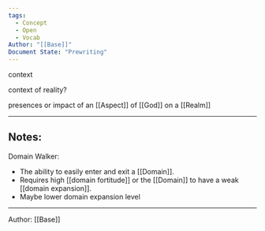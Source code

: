 ```yaml
---
tags:
  - Concept
  - Open
  - Vocab
Author: "[[Base]]"
Document State: "Prewriting"
---
```

context 

context of reality?

presences or impact of an [[Aspect]] of [[God]] on a [[Realm]]
- - -
## Notes:

Domain Walker:
- The ability to easily enter and exit a [[Domain]].
- Requires high [[domain fortitude]] or the [[Domain]] to have a weak [[domain expansion]].
- Maybe lower domain expansion level
- - -
Author: [[Base]]

